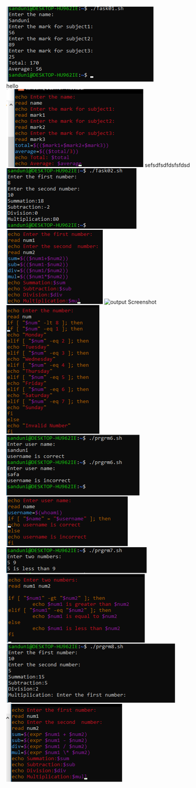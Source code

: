 ![output Screenshot](Output/01.png)<br>
hello  <br>
![output Screenshot](Output/02.png)
sefsdfsdfdsfsfdsd  <br>
![output Screenshot](Output/03.png)
![output Screenshot](Output/04.png)
![output Screenshot](Output/05.png)
![output Screenshot](Output/06.png)
![output Screenshot](Output/07.png)
![output Screenshot](Output/08.png)
![output Screenshot](Output/09.png)
![output Screenshot](Output/10.png)
![output Screenshot](Output/11.png)
![output Screenshot](Output/12.png)
